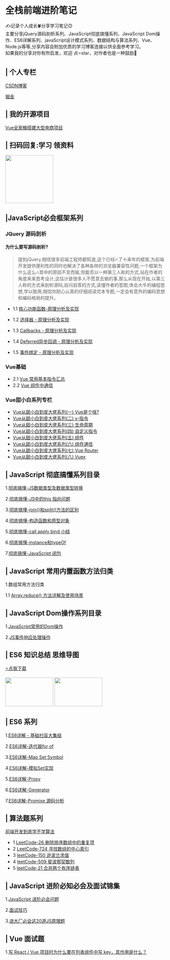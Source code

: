 # 全栈前端进阶笔记
✍️记录个人成长🍀分享学习笔记😊<br>
主要分享jQuery源码剖析系列、JavaScript彻底搞懂系列、JavaScript Dom操作、ES6详解系列、javaScript设计模式系列、数据结构与算法系列、Vue、Node.js等等,分享内容会附加优质的学习博客连接以供全面参考学习。<br>
如果我的分享对你有所启发，欢迎 点⭐️star，对作者也是一种鼓励💪


## | 个人专栏
[CSDN博客](https://blog.csdn.net/zc639143029)

[掘金](https://juejin.im/user/5c4ebc72e51d4511dc7306ce/posts)

## | 我的开源项目
[Vue全家桶搭建大型电商项目](https://github.com/Geek-James/ddBuy)

## | 扫码回复:学习 领资料
<img width="150" height="150"  src = "https://github.com/Geek-James/Blog/blob/master/image/wechat.jpg?raw=true">

## |JavaScript必会框架系列
### JQuery 源码剖析
#### 为什么要写源码剖析?
> 提到jQuery,相信很多前端工程师都知道,这个已经🔥了十来年的框架,为前端开发提供便利性的同时也解决了各种各样的浏览器兼容性问题,一个框架为什么这么🔥其中的原因不言而喻,但能否以一种第三人称的方式,站在作者的角度来来思考设计,这估计是很多人不愿意去做的事,那么从现在开始,以第三人称的方式来剖析源码,自问自答的方式,读懂作者的意图,体会大牛的编程思想,学以致用,相信你耐心认真的仔细阅读完本专题,一定会有意外的编码思想和编码格局的提升。

- 1.1 [核心功能函数-原理分析及实现](https://github.com/zc639143029/Blog/issues/18)

- 1.2 [选择器 - 原理分析及实现](https://github.com/zc639143029/Blog/issues/19)

- 1.3 [Callbacks - 原理分析及实现](https://github.com/zc639143029/Blog/issues/20)

- 1.4 [Deferred异步回调 - 原理分析及实现](https://github.com/zc639143029/Blog/issues/21)

- 1.5 [事件绑定 - 原理分析及实现](https://github.com/zc639143029/Blog/issues/23) 

### Vue基础
- 2.1 [Vue 常用基本指令汇总](https://github.com/Geek-James/Blog/issues/26)
- 2.2 [Vue 组件中通信](https://github.com/Geek-James/Blog/issues/28)

### Vue甜小白系列专栏 
- [Vue从甜小白到皮大佬系列(一) Vue是个啥?](https://juejin.im/post/5d64f31ae51d4561db5e3a74)
- [Vue从甜小白到皮大佬系列(二) v-指令](https://juejin.im/post/5d652fb351882505a87a976b)
- [Vue从甜小白到皮大佬系列(三) 生命周期](https://juejin.im/post/5d6675716fb9a06b10273c1c)
- [Vue从甜小白到皮大佬系列(四) 自定义指令](https://juejin.im/post/5d673ad7f265da03934bf266)
- [Vue从甜小白到皮大佬系列(五) 组件](https://juejin.im/post/5d67eac7e51d453c12504e3a)
- [Vue从甜小白到皮大佬系列(六) 组件通信](https://juejin.im/post/5d699e2b6fb9a06ae3727746)
- [Vue从甜小白到皮大佬系列(七) Vue Router](https://juejin.im/post/5d6e6f366fb9a06b32609021)
- [Vue从甜小白到皮大佬系列(八) Vuex](https://juejin.im/post/5d6f5801f265da03da24b365)
    
## | JavaScript 彻底搞懂系列目录
 1.[彻底搞懂-JS数据类型及数据类型转换](https://github.com/zc639143029/Blog/issues/1)

 2.[彻底搞懂-JS中的this 指向问题](https://github.com/zc639143029/Blog/issues/2)

 3.[彻底搞懂-join()和split()方法的区别](https://github.com/zc639143029/Blog/issues/3)

 4.[彻底搞懂-构造函数和原型对象](https://github.com/zc639143029/Blog/issues/4)

 5.[彻底搞懂-call apply bind 小结](https://github.com/zc639143029/Blog/issues/5)

 6.[彻底搞懂-instance和typeOf](https://github.com/zc639143029/Blog/issues/6)

 7.[彻底搞懂-JavaScript 闭包](https://github.com/zc639143029/Blog/issues/11)
 
 ## | JavaScript 常用内置函数方法归类
 1.数组常用方法归类
 
 1.1 [Array.reduce() 方法详解及使用场景](https://github.com/Geek-James/Blog/issues/29)
 

## | JavaScript Dom操作系列目录
 1.[JavaScript常用的Dom操作](https://github.com/zc639143029/Blog/issues/9)

 2.[JS事件响应处理操作](https://github.com/zc639143029/Blog/issues/12)

 ## | ES6 知识总结 思维导图
 [⭐️点我下载](https://github.com/Geek-James/Blog/tree/master/XMind)

<img width="150" height="90" float="left" src="https://raw.githubusercontent.com/zc639143029/Blog/master/XMind/ES6%20%E7%9F%A5%E8%AF%86%E5%9B%BE%E8%B0%B1.png">
<img width="150" height="90" float="left" src="https://raw.githubusercontent.com/Geek-James/Blog/master/XMind/ES6%20%E7%9F%A5%E8%AF%86%E5%9B%BE%E8%B0%B1%2011-20.png">


## | ES6 系列
1.[ES6详解 - 基础扫盲大集结](https://github.com/Geek-James/Blog/issues/24)

2.[ES6详解-迭代器for of](https://github.com/zc639143029/Blog/issues/13)

3.[ES6详解-Map Set Symbol ](https://github.com/zc639143029/Blog/issues/14)

4.[ES6详解-模拟Set实现](https://github.com/Geek-James/Blog/issues/17)

5.[ES6详解-Proxy](https://github.com/zc639143029/Blog/issues/15)

6.[ES6详解-Generator](https://github.com/zc639143029/Blog/issues/16)

7.[ES6详解-Promise 源码分析](https://github.com/Geek-James/Blog/issues/31)

## | 算法题系列
[前端开发到底学不学算法](https://github.com/Geek-James/Blog/issues/34)
 - 1 [LeetCode-26 删除排序数组中的重复项](https://github.com/Geek-James/Blog/issues/30)
 - 2 [LeetCode-724 寻找数组的中心索引](https://github.com/Geek-James/Blog/issues/32)
 - 3 [leetCode-150 逆波兰求值](https://github.com/Geek-James/Blog/issues/33)
 - 4 [leetCode-509 斐波那契数列](https://github.com/Geek-James/Blog/issues/36)
 - 5 [leetCode-21 合并两个有序链表](https://github.com/Geek-James/Blog/issues/35)
 
 ## | JavaScript 进阶必知必会及面试锦集
1.[JavaScript 进阶必会问题](https://github.com/zc639143029/Blog/issues/22)

2.[面试技巧](https://github.com/Geek-James/Blog/tree/master/%E9%9D%A2%E8%AF%95%E7%9B%B8%E5%85%B3/%E9%9D%A2%E8%AF%95%E6%8A%80%E5%B7%A7)

3.[进大厂必会这20道JS原理题](https://github.com/zc639143029/Blog/issues/27)

## | Vue 面试题
1.[写 React / Vue 项目时为什么要在列表组件中写 key，其作用是什么？](https://github.com/Advanced-Frontend/Daily-Interview-Question/issues/1)

